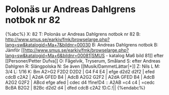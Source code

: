 # Polonäs ur Andreas Dahlgrens notbok nr 82

{%abc%}
X: 82
T: Polonäs ur Andreas Dahlgrens notbok nr 82
B: http://www.smus.se/earkiv/fmk/browselarge.php?lang=sw&katalogid=Ma+7&bildnr=00030
B: Andreas Dahlgrens notbok
B: Jämför [[http://www.smus.se/earkiv/fmk/browselarge.php?lang=sw&katalogid=Ma+6&bildnr=00081|SMUS - katalog Ma6 bild 81]] efter [[Personer/Petter Dufva]]
O: Fågelvik, Tryserum, Småland
S: efter Andreas Dahlgren
R: Slängpolska
N: Se även [[Musik/DammetLättar|+]]
Z: Nils L
M: 3/4
L: 1/16
K: Bm
A2>G2 F2D2 D2D2 | G4 F4 E4 | efge d2d2 d2f2 | efed cdcB c2A2 |
A2dA GFED B4 | AdcB A2G2 G2F2 | A2dA GFED B4 | AdcB A2G2 G2F2 |
ABcd efge afed | cdec d4 !fine!D4 :: A2AB =c4 c4 | =cedc BcBA B2G2 |
B2Bc d2d2 d4 | dfed cdcB c2A2 !D.C.!||
{%endabc%}
